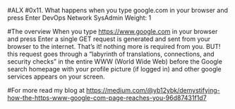 #ALX
#0x11. What happens when you type google.com in your browser and press Enter
DevOps
Network
SysAdmin
 Weight: 1


#The overview
When you type https://www.google.com in your browser and press Enter a single GET request is generated and sent from your browser to the internet. That’s it! nothing more is required from you. BUT! this request goes through a “labyrinth of translations, connections, and security checks” in the entire WWW (World Wide Web) before the Google search homepage with your profile picture (if logged in) and other google services appears on your screen.

#For more read my blog at
https://medium.com/@yb12ybk/demystifying-how-the-https-www-google-com-page-reaches-you-96d87431f1d7

